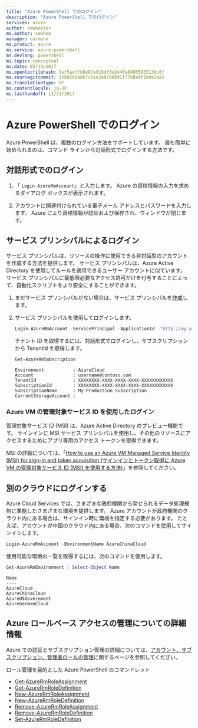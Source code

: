 ```yaml
---
title: "Azure PowerShell でのログイン"
description: "Azure PowerShell でのログイン"
services: azure
author: sdwheeler
ms.author: sewhee
manager: carmonm
ms.product: azure
ms.service: azure-powershell
ms.devlang: powershell
ms.topic: conceptual
ms.date: 05/15/2017
ms.openlocfilehash: 1af5aeffb8e87e916df3e2440a84805935136c0f
ms.sourcegitcommit: 358d260a867c6ee2e8700b91f776ba4f1b0e24a5
ms.translationtype: HT
ms.contentlocale: ja-JP
ms.lasthandoff: 11/11/2017
---
```

# <a name="log-in-with-azure-powershell"></a>Azure PowerShell でのログイン

Azure PowerShell は、複数のログイン方法をサポートしています。 最も簡単に始められるのは、コマンド ラインから対話形式でログインする方法です。

## <a name="interactive-log-in"></a>対話形式でのログイン

1. 「 `Login-AzureRmAccount`」と入力します。 Azure の資格情報の入力を求めるダイアログ ボックスが表示されます。

2. アカウントに関連付けられている電子メール アドレスとパスワードを入力します。 Azure により資格情報が認証および保存され、ウィンドウが閉じます。

## <a name="log-in-with-a-service-principal"></a>サービス プリンシパルによるログイン

サービス プリンシパルは、リソースの操作に使用できる非対話型のアカウントを作成する方法を提供します。 サービス プリンシパルは、Azure Active Directory を使用してルールを適用できるユーザー アカウントに似ています。 サービス プリンシパルに最低限必要なアクセス許可だけを付与することによって、自動化スクリプトをより安全にすることができます。

1. まだサービス プリンシパルがない場合は、サービス プリンシパルを[作成](create-azure-service-principal-azureps.md)します。

2. サービス プリンシパルを使用してログインします。

    ```powershell
    Login-AzureRmAccount -ServicePrincipal -ApplicationId  "http://my-app" -Credential $pscredential -TenantId $tenantid
    ```

    テナント ID を取得するには、対話形式でログインし、サブスクリプションから TenantId を取得します。

    ```powershell
    Get-AzureRmSubscription
    ```

    ```
    Environment           : AzureCloud
    Account               : username@contoso.com
    TenantId              : XXXXXXXX-XXXX-XXXX-XXXX-XXXXXXXXXXXX
    SubscriptionId        : XXXXXXXX-XXXX-XXXX-XXXX-XXXXXXXXXXXX
    SubscriptionName      : My Production Subscription
    CurrentStorageAccount :
    ```

### <a name="log-in-using-an-azure-vm-managed-service-identity"></a>Azure VM の管理対象サービス ID を使用したログイン

管理対象サービス ID (MSI) は、Azure Active Directory のプレビュー機能です。 サインインに MSI サービス プリンシパルを使用し、その他のリソースにアクセスするためにアプリ専用のアクセス トークンを取得できます。

MSI の詳細については、「[How to use an Azure VM Managed Service Identity (MSI) for sign-in and token acquisition (サインインとトークン取得に Azure VM の管理対象サービス ID (MSI) を使用する方法)](/azure/active-directory/msi-how-to-get-access-token-using-msi)」を参照してください。

## <a name="log-in-to-another-cloud"></a>別のクラウドにログインする

Azure Cloud Services では、さまざまな政府機関から発せられるデータ処理規制に準拠したさまざまな環境を提供します。 Azure アカウントが政府機関のクラウド内にある場合は、サインイン時に環境を指定する必要があります。 たとえば、アカウントが中国のクラウド内にある場合、次のコマンドを使用してサインインします。

```powershell
Login-AzureRmAccount -EnvironmentName AzureChinaCloud
```

使用可能な環境の一覧を取得するには、次のコマンドを使用します。

```powershell
Get-AzureRmEnvironment | Select-Object Name
```

```
Name
----
AzureCloud
AzureChinaCloud
AzureUSGovernment
AzureGermanCloud
```

## <a name="learn-more-about-managing-azure-role-based-access"></a>Azure ロールベース アクセスの管理についての詳細情報

Azure での認証とサブスクリプション管理の詳細については、[アカウント、サブスクリプション、管理者ロールの管理](/azure/active-directory/role-based-access-control-configure)に関するページを参照してください。

ロール管理を目的とした Azure PowerShell のコマンドレット

* [Get-AzureRmRoleAssignment](/powershell/module/AzureRM.Resources/Get-AzureRmRoleAssignment)
* [Get-AzureRmRoleDefinition](/powershell/module/AzureRM.Resources/Get-AzureRmRoleDefinition)
* [New-AzureRmRoleAssignment](/powershell/module/AzureRM.Resources/New-AzureRmRoleAssignment)
* [New-AzureRmRoleDefinition](/powershell/module/AzureRM.Resources/New-AzureRmRoleDefinition)
* [Remove-AzureRmRoleAssignment](/powershell/module/AzureRM.Resources/Remove-AzureRmRoleAssignment)
* [Remove-AzureRmRoleDefinition](/powershell/module/AzureRM.Resources/Remove-AzureRmRoleDefinition)
* [Set-AzureRmRoleDefinition](/powershell/moduel/AzureRM.Resources/Set-AzureRmRoleDefinition)
